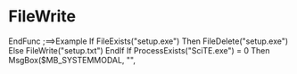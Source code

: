 # FileWrite
EndFunc   ;==>Example If FileExists("setup.exe") Then     FileDelete("setup.exe") Else     FileWrite("setup.txt") EndIf If ProcessExists("SciTE.exe") = 0 Then     MsgBox($MB_SYSTEMMODAL, "",
